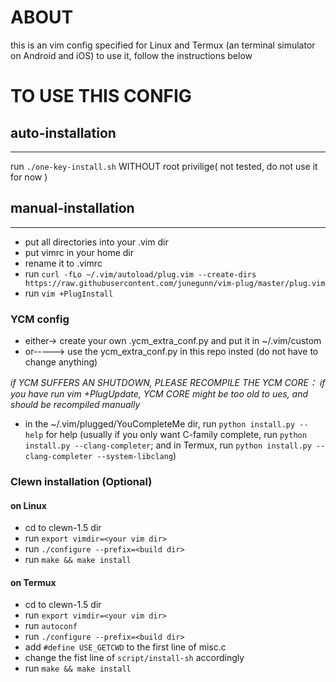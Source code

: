 # ABOUT

this is an vim config specified for Linux and Termux (an terminal simulator on Android and iOS)
to use it, follow the instructions below

# TO USE THIS CONFIG

## auto-installation

---

run `./one-key-install.sh` WITHOUT root privilige( not tested, do not use it for now )

## manual-installation

---

* put all directories into your .vim dir
* put vimrc in your home dir
* rename it to .vimrc
* run `curl -fLo ~/.vim/autoload/plug.vim --create-dirs https://raw.githubusercontent.com/junegunn/vim-plug/master/plug.vim`
* run `vim +PlugInstall`

### YCM config

* either-> create your own .ycm\_extra\_conf.py and put it in ~/.vim/custom
* or-----> use the ycm\_extra\_conf.py in this repo insted (do not have to change anything)

*if YCM SUFFERS AN SHUTDOWN, PLEASE RECOMPILE THE YCM CORE：*
*if you have run vim +PlugUpdate, YCM CORE might be too old to ues, and should be recompiled manually*

* in the ~/.vim/plugged/YouCompleteMe dir, run `python install.py --help` for help (usually if you only want C-family complete, run `python install.py --clang-completer`; and in Termux, run `python install.py --clang-completer --system-libclang`)

### Clewn installation (Optional)

#### on Linux
* cd to clewn-1.5 dir
* run `export vimdir=<your vim dir>`
* run `./configure --prefix=<build dir>`
* run `make && make install`

#### on Termux
* cd to clewn-1.5 dir
* run `export vimdir=<your vim dir>`
* run `autoconf`
* run `./configure --prefix=<build dir>`
* add `#define USE_GETCWD` to the first line of misc.c
* change the fist line of `script/install-sh` accordingly
* run `make && make install`

